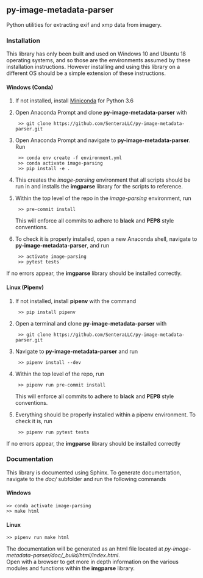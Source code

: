 ## py-image-metadata-parser

Python utilities for extracting exif and xmp data from imagery.

### Installation

This library has only been built and used on Windows 10 and Ubuntu 18 operating systems, and so those are the
environments assumed by these installation instructions.  However installing and using this library on a different OS 
should be a simple extension of these instructions.

#### Windows (Conda)

1) If not installed, install [Miniconda](https://docs.conda.io/en/latest/miniconda.html) for Python 3.6

2) Open Anaconda Prompt and clone **py-image-metadata-parser** with

        >> git clone https://github.com/SenteraLLC/py-image-metadata-parser.git

3) Open Anaconda Prompt and navigate to **py-image-metadata-parser**.  Run

        >> conda env create -f environment.yml
        >> conda activate image-parsing
        >> pip install -e .
        
4) This creates the *image-parsing* environment that all scripts should be run in and installs
   the **imgparse** library for the scripts to reference.
   
5) Within the top level of the repo in the *image-parsing* environment, run

        >> pre-commit install
        
   This will enforce all commits to adhere to **black** and **PEP8** style conventions.
   
6) To check it is properly installed, open a new Anaconda shell, navigate to **py-image-metadata-parser**, and run

        >> activate image-parsing
        >> pytest tests

If no errors appear, the **imgparse** library should be installed correctly.

#### Linux (Pipenv)

1) If not installed, install **pipenv** with the command

        >> pip install pipenv
        
2) Open a terminal and clone **py-image-metadata-parser** with

        >> git clone https://github.com/SenteraLLC/py-image-metadata-parser.git        
        
3) Navigate to **py-image-metadata-parser** and run

        >> pipenv install --dev
        
5) Within the top level of the repo, run

        >> pipenv run pre-commit install
        
   This will enforce all commits to adhere to **black** and **PEP8** style conventions.
   
4) Everything should be properly installed within a pipenv environment.  To check it is, run

        >> pipenv run pytest tests
        
If no errors appear, the **imgparse** library should be installed correctly

### Documentation

This library is documented using Sphinx. To generate documentation, navigate to the *doc/* subfolder 
and run the following commands

#### Windows

    >> conda activate image-parsing
    >> make html
    
#### Linux

    >> pipenv run make html

The documentation will be generated as an html file located at *py-image-metadata-parser/doc/\_build/html/index.html*.  
Open with a browser to get more in depth information on the various modules and functions within the 
**imgparse** library.